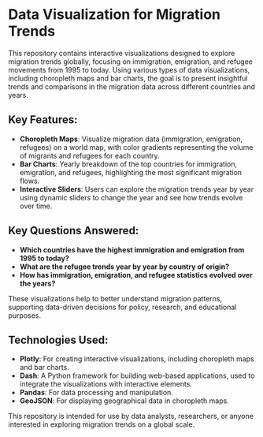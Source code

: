 # Data Visualization for Migration Trends

This repository contains interactive visualizations designed to explore migration trends globally, focusing on immigration, emigration, and refugee movements from 1995 to today. Using various types of data visualizations, including choropleth maps and bar charts, the goal is to present insightful trends and comparisons in the migration data across different countries and years.

## Key Features:
- **Choropleth Maps**: Visualize migration data (immigration, emigration, refugees) on a world map, with color gradients representing the volume of migrants and refugees for each country.
- **Bar Charts**: Yearly breakdown of the top countries for immigration, emigration, and refugees, highlighting the most significant migration flows.
- **Interactive Sliders**: Users can explore the migration trends year by year using dynamic sliders to change the year and see how trends evolve over time.

## Key Questions Answered:
- **Which countries have the highest immigration and emigration from 1995 to today?**
- **What are the refugee trends year by year by country of origin?**
- **How has immigration, emigration, and refugee statistics evolved over the years?**

These visualizations help to better understand migration patterns, supporting data-driven decisions for policy, research, and educational purposes.

## Technologies Used:
- **Plotly**: For creating interactive visualizations, including choropleth maps and bar charts.
- **Dash**: A Python framework for building web-based applications, used to integrate the visualizations with interactive elements.
- **Pandas**: For data processing and manipulation.
- **GeoJSON**: For displaying geographical data in choropleth maps.

This repository is intended for use by data analysts, researchers, or anyone interested in exploring migration trends on a global scale.
